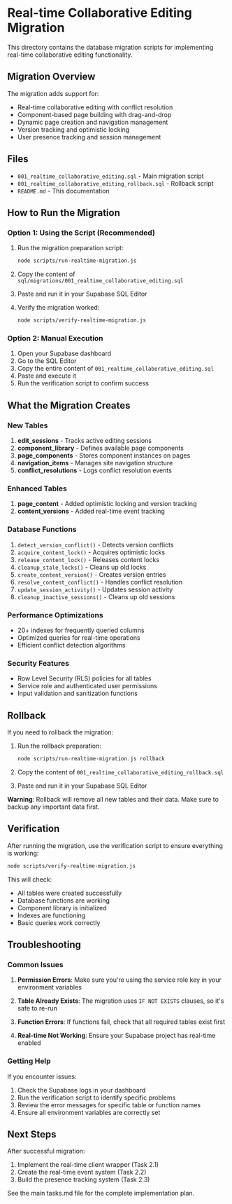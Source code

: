 # Real-time Collaborative Editing Migration

This directory contains the database migration scripts for implementing real-time collaborative editing functionality.

## Migration Overview

The migration adds support for:
- Real-time collaborative editing with conflict resolution
- Component-based page building with drag-and-drop
- Dynamic page creation and navigation management
- Version tracking and optimistic locking
- User presence tracking and session management

## Files

- `001_realtime_collaborative_editing.sql` - Main migration script
- `001_realtime_collaborative_editing_rollback.sql` - Rollback script
- `README.md` - This documentation

## How to Run the Migration

### Option 1: Using the Script (Recommended)

1. Run the migration preparation script:
   ```bash
   node scripts/run-realtime-migration.js
   ```

2. Copy the content of `sql/migrations/001_realtime_collaborative_editing.sql`

3. Paste and run it in your Supabase SQL Editor

4. Verify the migration worked:
   ```bash
   node scripts/verify-realtime-migration.js
   ```

### Option 2: Manual Execution

1. Open your Supabase dashboard
2. Go to the SQL Editor
3. Copy the entire content of `001_realtime_collaborative_editing.sql`
4. Paste and execute it
5. Run the verification script to confirm success

## What the Migration Creates

### New Tables

1. **edit_sessions** - Tracks active editing sessions
2. **component_library** - Defines available page components
3. **page_components** - Stores component instances on pages
4. **navigation_items** - Manages site navigation structure
5. **conflict_resolutions** - Logs conflict resolution events

### Enhanced Tables

1. **page_content** - Added optimistic locking and version tracking
2. **content_versions** - Added real-time event tracking

### Database Functions

1. `detect_version_conflict()` - Detects version conflicts
2. `acquire_content_lock()` - Acquires optimistic locks
3. `release_content_lock()` - Releases content locks
4. `cleanup_stale_locks()` - Cleans up old locks
5. `create_content_version()` - Creates version entries
6. `resolve_content_conflict()` - Handles conflict resolution
7. `update_session_activity()` - Updates session activity
8. `cleanup_inactive_sessions()` - Cleans up old sessions

### Performance Optimizations

- 20+ indexes for frequently queried columns
- Optimized queries for real-time operations
- Efficient conflict detection algorithms

### Security Features

- Row Level Security (RLS) policies for all tables
- Service role and authenticated user permissions
- Input validation and sanitization functions

## Rollback

If you need to rollback the migration:

1. Run the rollback preparation:
   ```bash
   node scripts/run-realtime-migration.js rollback
   ```

2. Copy the content of `001_realtime_collaborative_editing_rollback.sql`

3. Paste and run it in your Supabase SQL Editor

**Warning**: Rollback will remove all new tables and their data. Make sure to backup any important data first.

## Verification

After running the migration, use the verification script to ensure everything is working:

```bash
node scripts/verify-realtime-migration.js
```

This will check:
- All tables were created successfully
- Database functions are working
- Component library is initialized
- Indexes are functioning
- Basic queries work correctly

## Troubleshooting

### Common Issues

1. **Permission Errors**: Make sure you're using the service role key in your environment variables

2. **Table Already Exists**: The migration uses `IF NOT EXISTS` clauses, so it's safe to re-run

3. **Function Errors**: If functions fail, check that all required tables exist first

4. **Real-time Not Working**: Ensure your Supabase project has real-time enabled

### Getting Help

If you encounter issues:

1. Check the Supabase logs in your dashboard
2. Run the verification script to identify specific problems
3. Review the error messages for specific table or function names
4. Ensure all environment variables are correctly set

## Next Steps

After successful migration:

1. Implement the real-time client wrapper (Task 2.1)
2. Create the real-time event system (Task 2.2)
3. Build the presence tracking system (Task 2.3)

See the main tasks.md file for the complete implementation plan.